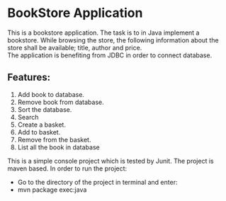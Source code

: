 # BookStore Application
This is a bookstore application. The task is to in Java implement a bookstore. While browsing the store, the following information about the store shall be available; title, author and price.
</br>
The application is benefiting from JDBC in order to connect database.


## Features:
1. Add book to database.
2. Remove book from database.
3. Sort the database.
4. Search 
5. Create a basket.
6. Add to basket.
7. Remove from the basket.
8. List all the book in database

This is a simple console project which is tested by Junit.
The project is maven based. In order to run the project: </br>
* Go to the directory of the project in terminal and enter:
* mvn package exec:java